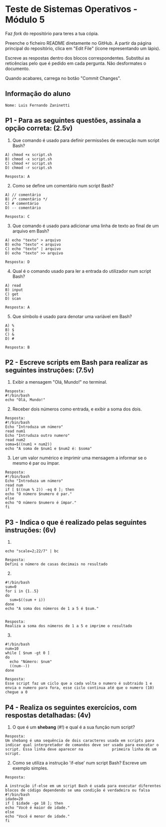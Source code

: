 # Teste de Sistemas Operativos - Módulo 5

Faz *fork* do repositório para teres a tua cópia.

Preenche o ficheiro README diretamente no GitHub. A partir da página principal do repositório, clica em "Edit File" (ícone representando um lápis).

Escreve as respostas dentro dos blocos correspondentes. Substitui as reticências pelo que é pedido em cada pergunta. Não desformates o documento.

Quando acabares, carrega no botão "Commit Changes".

## Informação do aluno

    Nome: Luis Fernando Zaninetti

## P1 - Para as seguintes questões, assinala a opção correta: (2.5v)

  1. Que comando é usado para definir permissões de execução num script Bash?

    A) chmod +x script.sh
    B) chmod -x script.sh
    C) chmod +r script.sh
    D) chmod -r script.sh
    
    Resposta: A

  2. Como se define um comentário num script Bash?

    A) // comentário
    B) /* comentário */
    C) # comentário
    D) -- comentário
    
    Resposta: C
   
  3. Que comando é usado para adicionar uma linha de texto ao final de um arquivo em Bash?

    A) echo "texto" > arquivo
    B) echo "texto" < arquivo
    C) echo "texto" | arquivo
    D) echo "texto" >> arquivo
    
    Resposta: D

  4. Qual é o comando usado para ler a entrada do utilizador num script Bash?

    A) read
    B) input
    C) get
    D) scan
    
    Resposta: A

  5. Que símbolo é usado para denotar uma variável em Bash?

    A) %
    B) $
    C) &
    D) #
    
    Resposta: B

## P2 - Escreve scripts em Bash para realizar as seguintes instruções: (7.5v)

  1. Exibir a mensagem "Olá, Mundo!" no terminal.

    Resposta:
    #!/bin/bash
    echo "Olá, Mundo!"
    
  2. Receber dois números como entrada, e exibir a soma dos dois.
     
    Resposta:
    #!/bin/bash
    Echo "Introduza um número"
    read num1
    Echo "Intruduza outro numero"
    read num2
    soma=$((num1 + num2))
    echo "A soma de $num1 e $num2 é: $soma"



  3. Ler um valor numérico e imprimir uma mensagem a informar se o mesmo é par ou ímpar.

    Resposta:
    #!/bin/bash
    Echo "Introduza um número"
    read num
    if [ $((num % 2)) -eq 0 ]; then
    echo "O número $numero é par."
    else
    echo "O número $numero é ímpar."
    fi

## P3 - Indica o que é realizado pelas seguintes instruções: (6v)

  1. 
    
    echo "scale=2;22/7" | bc

    Resposta:
    Defini o número de casas decimais no resultado
     
  2. 
    
    #!/bin/bash
    sum=0
    for i in {1..5}
    do
      sum=$((sum + i))
    done
    echo "A soma dos números de 1 a 5 é $sum."


    Resposta:
    Realiza a soma dos números de 1 a 5 e imprime o resultado

  3. 
    
    #!/bin/bash
    num=10
    while [ $num -gt 0 ]
    do
      echo "Número: $num"
      ((num--))
    done

    Resposta:
    Esse script faz um ciclo que a cada volta o numero é subtraido 1 e envia o numero para fora, esse ciclo continua até que o numero (10) chegue a 0

## P4 - Realiza os seguintes exercícios, com respostas detalhadas: (4v)

  1. O que é um **shebang** (#!) e qual é a sua função num script?

    Resposta:
    Um shebang é uma sequência de dois caracteres usada em scripts para indicar qual interpretador de comandos deve ser usado para executar o script. Essa linha deve aparecer na             primeira linha de um script.

  2. Como se utiliza a instrução 'if-else' num script Bash? Escreve um exemplo simples.

    Resposta:
    
    A instrução if-else em um script Bash é usada para executar diferentes blocos de código dependendo se uma condição é verdadeira ou falsa
    #!/bin/bash
    idade=20
    if [ $idade -ge 18 ]; then
    echo "Você é maior de idade."
    else
    echo "Você é menor de idade."
    fi

